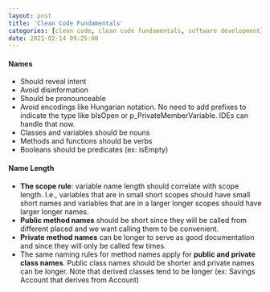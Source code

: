 ```yaml
---
layout: post
title: 'Clean Code Fundamentals'
categories: [clean code, clean code fundamentals, software development]
date: 2021-02-14 09:25:00
---
```


#### Names
- Should reveal intent
- Avoid disinformation
- Should be pronounceable
- Avoid encodings like Hungarian notation. No need to add prefixes to indicate the type like bIsOpen or p_PrivateMemberVariable. IDEs can handle that now.
- Classes and variables should be nouns
- Methods and functions should be verbs
- Booleans should be predicates (ex: isEmpty)

<!--more-->

#### Name Length
- **The scope rule**: variable name length should correlate with scope length. I.e., variables that are in small short scopes should have small short names and variables that are in a larger longer scopes should have larger longer names.
- **Public method names** should be short since they will be called from different placed and we want calling them to be convenient. 
- **Private method names** can be longer to serve as good documentation and since they will only be called few times.
- The same naming rules for method names apply for **public and private class names**. Public class names should be shorter and private names can be longer. Note that derived classes tend to be longer (ex: Savings Account that derives from Account)
